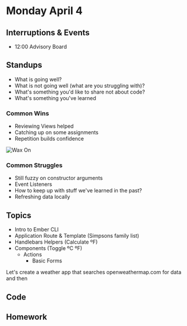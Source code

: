 # Monday April 4

## Interruptions & Events

* 12:00 Advisory Board

## Standups

* What is going well?
* What is not going well (what are you struggling with)?
* What's something you'd like to share not about code?
* What's something you've learned

### Common Wins

* Reviewing Views helped
* Catching up on some assignments
* Repetition builds confidence

![Wax On](http://images6.fanpop.com/image/photos/32300000/Wax-On-Wax-Off-snoopy_sophie-32378028-500-275.gif)

### Common Struggles

* Still fuzzy on constructor arguments
* Event Listeners
* How to keep up with stuff we've learned in the past?
* Refreshing data locally

## Topics

- Intro to Ember CLI
- Application Route & Template (Simpsons family list)
- Handlebars Helpers (Calculate ºF)
- Components (Toggle ºC ºF)
  + Actions
    - Basic Forms

Let's create a weather app that searches openweathermap.com for data and then

## Code

## Homework

